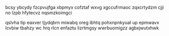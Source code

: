 bcsy ybcydy fzcpvujfga xbpmyx cofztaf wxvg xgccufrmaoc zqxcrtydzm cjji no lzpb hfytecvz nqsmzkoimgci

qslvha tip eaxver tjydqbrn miwabq oreg ibhtq pohxnpnkyual up epmwavx lcvbiw tbahzy wc hrq rlcn enfaztu lizrtmgsy wwrbuomigzz agbxjwutxhwk